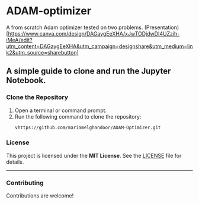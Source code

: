 # ADAM-optimizer
A from scratch Adam optimizer tested on two problems.
(Presentation)[https://www.canva.com/design/DAGaygEeXHA/xJwTODjdwDI4UZzih-iMeA/edit?utm_content=DAGaygEeXHA&utm_campaign=designshare&utm_medium=link2&utm_source=sharebutton]

## A simple guide to clone and run the Jupyter Notebook.

### Clone the Repository

1. Open a terminal or command prompt.
2. Run the following command to clone the repository:
   ```bash
   vhttps://github.com/mariamelghandoor/ADAM-Optimizer.git
### License

This project is licensed under the **MIT License**. See the [LICENSE](LICENSE) file for details.

---

### Contributing

Contributions are welcome! 

